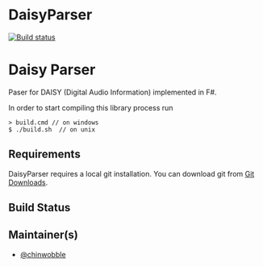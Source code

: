 # DaisyParser
[![Build status](https://ci.appveyor.com/api/projects/status/c5lyo66p72w1k69l?svg=true)](https://ci.appveyor.com/project/chinwobble/daisyparser)

# Daisy Parser

Paser for DAISY (Digital Audio Information) implemented in F#.

In order to start compiling this library process run 

    > build.cmd // on windows    
    $ ./build.sh  // on unix    

## Requirements

DaisyParser requires a local git installation. You can download git from [Git Downloads](https://git-scm.com/downloads).

## Build Status

<!-- Mono | .NET
---- | ----
[![Mono CI Build Status](https://img.shields.io/travis/fsprojects/ProjectScaffold/master.svg)](https://travis-ci.org/fsprojects/ProjectScaffold) | [![.NET Build Status](https://img.shields.io/appveyor/ci/fsgit/ProjectScaffold/master.svg)](https://ci.appveyor.com/project/fsgit/projectscaffold) -->

## Maintainer(s)

- [@chinwobble](https://github.com/chinwobble)